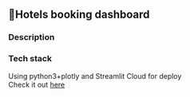 ## 🏡Hotels booking dashboard
### Description 

### Tech stack
Using python3+plotly and Streamlit Cloud for deploy  
Check it out [here](https://share.streamlit.io/iilyazakos/hotels_dashboard/app.py)
